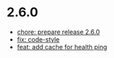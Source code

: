 # 2.6.0
- [chore: prepare release 2.6.0](https://github.com/FriendsOfShopware/FroshTools/commit/c9faac5)
- [fix: code-style](https://github.com/FriendsOfShopware/FroshTools/commit/207204a)
- [feat: add cache for health ping](https://github.com/FriendsOfShopware/FroshTools/commit/adf91ed)